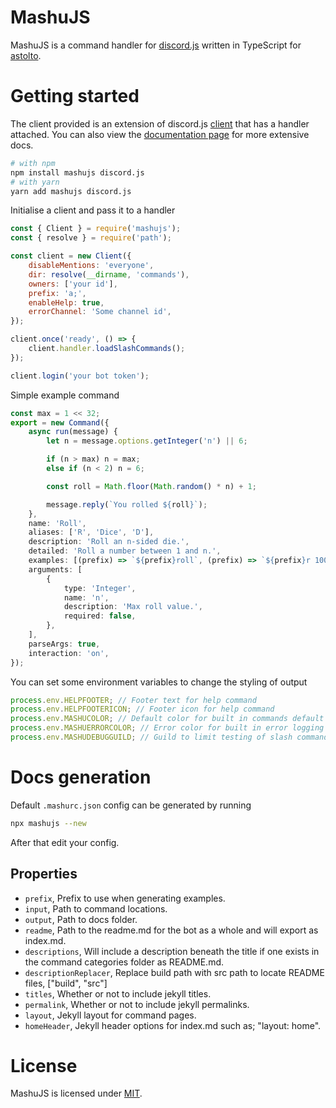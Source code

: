 # MashuJS

MashuJS is a command handler for [discord.js](https://discord.js.org/#/) written in TypeScript for [astolto](https://github.com/EpokTarren/astolto).

# Getting started

The client provided is an extension of discord.js [client](https://discord.js.org/#/docs/main/stable/class/Client) that has a handler attached. You can also view the [documentation page](https://mashu.tarren.moe/) for more extensive docs.

```sh
# with npm
npm install mashujs discord.js
# with yarn
yarn add mashujs discord.js
```

Initialise a client and pass it to a handler

```js
const { Client } = require('mashujs');
const { resolve } = require('path');

const client = new Client({
	disableMentions: 'everyone',
	dir: resolve(__dirname, 'commands'),
	owners: ['your id'],
	prefix: 'a;',
	enableHelp: true,
	errorChannel: 'Some channel id',
});

client.once('ready', () => {
	client.handler.loadSlashCommands();
});

client.login('your bot token');
```

Simple example command

```ts
const max = 1 << 32;
export = new Command({
	async run(message) {
		let n = message.options.getInteger('n') || 6;

		if (n > max) n = max;
		else if (n < 2) n = 6;

		const roll = Math.floor(Math.random() * n) + 1;

		message.reply(`You rolled ${roll}`);
	},
	name: 'Roll',
	aliases: ['R', 'Dice', 'D'],
	description: 'Roll an n-sided die.',
	detailed: 'Roll a number between 1 and n.',
	examples: [(prefix) => `${prefix}roll`, (prefix) => `${prefix}r 1000`, (prefix) => `${prefix}d 1000000`],
	arguments: [
		{
			type: 'Integer',
			name: 'n',
			description: 'Max roll value.',
			required: false,
		},
	],
	parseArgs: true,
	interaction: 'on',
});
```

You can set some environment variables to change the styling of output

```ts
process.env.HELPFOOTER; // Footer text for help command
process.env.HELPFOOTERICON; // Footer icon for help command
process.env.MASHUCOLOR; // Default color for built in commands default "0xff80cc"
process.env.MASHUERRORCOLOR; // Error color for built in error logging default "0xff8080"
process.env.MASHUDEBUGGUILD; // Guild to limit testing of slash command pushes to, default is undefined
```

# Docs generation

Default `.mashurc.json` config can be generated by running

```sh
npx mashujs --new
```

After that edit your config.

## Properties

- `prefix`, Prefix to use when generating examples.
- `input`, Path to command locations.
- `output`, Path to docs folder.
- `readme`, Path to the readme.md for the bot as a whole and will export as index.md.
- `descriptions`, Will include a description beneath the title if one exists in the command categories folder as README.md.
- `descriptionReplacer`, Replace build path with src path to locate README files, ["build", "src"]
- `titles`, Whether or not to include jekyll titles.
- `permalink`, Whether or not to include jekyll permalinks.
- `layout`, Jekyll layout for command pages.
- `homeHeader`, Jekyll header options for index.md such as; "layout: home".

# License

MashuJS is licensed under [MIT](./LICENSE).
